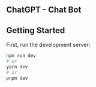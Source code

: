 ## ChatGPT - Chat Bot 


## Getting Started

First, run the development server:

```bash
npm run dev
# or
yarn dev
# or
pnpm dev
```
